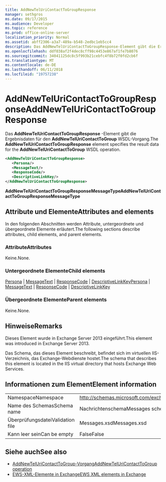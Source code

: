 ```yaml
---
title: AddNewTelUriContactToGroupResponse
manager: sethgros
ms.date: 09/17/2015
ms.audience: Developer
ms.topic: reference
ms.prod: office-online-server
localization_priority: Normal
ms.assetid: abff2306-a3a7-489a-b548-2edbc1eb5cc4
description: Das AddNewTelUriContactToGroupResponse-Element gibt die Ergebnisdaten für den AddNewTelUriContactToGroup WSDL-Vorgang.
ms.openlocfilehash: ddf038af2f4dec8cff98c4453e867af1fe7b8076
ms.sourcegitcommit: 34041125dc8c5f993b21cebfc4f8b72f0fd2cb6f
ms.translationtype: MT
ms.contentlocale: de-DE
ms.lasthandoff: 06/11/2018
ms.locfileid: "19757238"
---
```

# <a name="addnewteluricontacttogroupresponse"></a><span data-ttu-id="ccca9-103">AddNewTelUriContactToGroupResponse</span><span class="sxs-lookup"><span data-stu-id="ccca9-103">AddNewTelUriContactToGroupResponse</span></span>

<span data-ttu-id="ccca9-104">Das **AddNewTelUriContactToGroupResponse** -Element gibt die Ergebnisdaten für den **AddNewTelUriContactToGroup** WSDL-Vorgang.</span><span class="sxs-lookup"><span data-stu-id="ccca9-104">The **AddNewTelUriContactToGroupResponse** element specifies the result data for the **AddNewTelUriContactToGroup** WSDL operation.</span></span> 
  
```XML
<AddNewTelUriContactToGroupResponse>
   <Persona/>
   <MessageText/>
   <ResponseCode/>
   <DescriptiveLinkKey/>
</AddNewTelUriContactToGroupResponse>
```

 <span data-ttu-id="ccca9-105">**AddNewTelUriContactToGroupResponseMessageType**</span><span class="sxs-lookup"><span data-stu-id="ccca9-105">**AddNewTelUriContactToGroupResponseMessageType**</span></span>
## <a name="attributes-and-elements"></a><span data-ttu-id="ccca9-106">Attribute und Elemente</span><span class="sxs-lookup"><span data-stu-id="ccca9-106">Attributes and elements</span></span>

<span data-ttu-id="ccca9-107">In den folgenden Abschnitten werden Attribute, untergeordnete und übergeordnete Elemente erläutert.</span><span class="sxs-lookup"><span data-stu-id="ccca9-107">The following sections describe attributes, child elements, and parent elements.</span></span>
  
### <a name="attributes"></a><span data-ttu-id="ccca9-108">Attribute</span><span class="sxs-lookup"><span data-stu-id="ccca9-108">Attributes</span></span>

<span data-ttu-id="ccca9-109">Keine.</span><span class="sxs-lookup"><span data-stu-id="ccca9-109">None.</span></span>
  
### <a name="child-elements"></a><span data-ttu-id="ccca9-110">Untergeordnete Elemente</span><span class="sxs-lookup"><span data-stu-id="ccca9-110">Child elements</span></span>

<span data-ttu-id="ccca9-111">[Persona](persona.md) | [MessageText](messagetext.md) | [ResponseCode](responsecode.md) | [DescriptiveLinkKey](descriptivelinkkey.md)</span><span class="sxs-lookup"><span data-stu-id="ccca9-111">[Persona](persona.md) | [MessageText](messagetext.md) | [ResponseCode](responsecode.md) | [DescriptiveLinkKey](descriptivelinkkey.md)</span></span>
  
### <a name="parent-elements"></a><span data-ttu-id="ccca9-112">Übergeordnete Elemente</span><span class="sxs-lookup"><span data-stu-id="ccca9-112">Parent elements</span></span>

<span data-ttu-id="ccca9-113">Keine.</span><span class="sxs-lookup"><span data-stu-id="ccca9-113">None.</span></span>
  
## <a name="remarks"></a><span data-ttu-id="ccca9-114">Hinweise</span><span class="sxs-lookup"><span data-stu-id="ccca9-114">Remarks</span></span>

<span data-ttu-id="ccca9-115">Dieses Element wurde in Exchange Server 2013 eingeführt.</span><span class="sxs-lookup"><span data-stu-id="ccca9-115">This element was introduced in Exchange Server 2013.</span></span>
  
<span data-ttu-id="ccca9-116">Das Schema, das dieses Element beschreibt, befindet sich im virtuellen IIS-Verzeichnis, das Exchange-Webdienste hostet.</span><span class="sxs-lookup"><span data-stu-id="ccca9-116">The schema that describes this element is located in the IIS virtual directory that hosts Exchange Web Services.</span></span>
  
## <a name="element-information"></a><span data-ttu-id="ccca9-117">Informationen zum Element</span><span class="sxs-lookup"><span data-stu-id="ccca9-117">Element information</span></span>

|||
|:-----|:-----|
|<span data-ttu-id="ccca9-118">Namespace</span><span class="sxs-lookup"><span data-stu-id="ccca9-118">Namespace</span></span>  <br/> |http://schemas.microsoft.com/exchange/services/2006/messages  <br/> |
|<span data-ttu-id="ccca9-119">Name des Schemas</span><span class="sxs-lookup"><span data-stu-id="ccca9-119">Schema name</span></span>  <br/> |<span data-ttu-id="ccca9-120">Nachrichtenschema</span><span class="sxs-lookup"><span data-stu-id="ccca9-120">Messages schema</span></span>  <br/> |
|<span data-ttu-id="ccca9-121">Überprüfungsdatei</span><span class="sxs-lookup"><span data-stu-id="ccca9-121">Validation file</span></span>  <br/> |<span data-ttu-id="ccca9-122">Messages.xsd</span><span class="sxs-lookup"><span data-stu-id="ccca9-122">Messages.xsd</span></span>  <br/> |
|<span data-ttu-id="ccca9-123">Kann leer sein</span><span class="sxs-lookup"><span data-stu-id="ccca9-123">Can be empty</span></span>  <br/> |<span data-ttu-id="ccca9-124">False</span><span class="sxs-lookup"><span data-stu-id="ccca9-124">False</span></span>  <br/> |
   
## <a name="see-also"></a><span data-ttu-id="ccca9-125">Siehe auch</span><span class="sxs-lookup"><span data-stu-id="ccca9-125">See also</span></span>

- [<span data-ttu-id="ccca9-126">AddNewTelUriContactToGroup-Vorgang</span><span class="sxs-lookup"><span data-stu-id="ccca9-126">AddNewTelUriContactToGroup operation</span></span>](addnewteluricontacttogroup-operation.md)
- [<span data-ttu-id="ccca9-127">EWS-XML-Elemente in Exchange</span><span class="sxs-lookup"><span data-stu-id="ccca9-127">EWS XML elements in Exchange</span></span>](ews-xml-elements-in-exchange.md)

